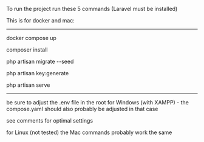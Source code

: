 To run the project run these 5 commands (Laravel must be installed)

This is for docker and mac:

---

docker compose up

composer install

php artisan migrate --seed

php artisan key:generate

php artisan serve

---

be sure to adjust the .env file in the root for Windows (with XAMPP) - 
the compose.yaml should also probably be adjusted in that case

see comments for optimal settings

for Linux (not tested) the Mac commands probably work the same

